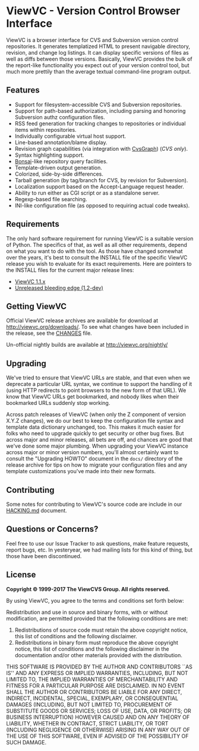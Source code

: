 # ViewVC - Version Control Browser Interface

ViewVC is a browser interface for CVS and Subversion version control repositories. It generates templatized HTML to present navigable directory, revision, and change log listings. It can display specific versions of files as well as diffs between those versions. Basically, ViewVC provides the bulk of the report-like functionality you expect out of your version control tool, but much more prettily than the average textual command-line program output.

## Features

*   Support for filesystem-accessible CVS and Subversion repositories.
*   Support for path-based authorization, including parsing and honoring Subversion authz configuration files.
*   RSS feed generation for tracking changes to repositories or individual items within repositories.
*   Individually configurable virtual host support.
*   Line-based annotation/blame display.
*   Revision graph capabilities (via integration with [CvsGraph](http://www.akhphd.au.dk/~bertho/cvsgraph/)) (_CVS only_).
*   Syntax highlighting support.
*   [Bonsai](http://www.mozilla.org/projects/bonsai/)-like repository query facilities.
*   Template-driven output generation.
*   Colorized, side-by-side differences.
*   Tarball generation (by tag/branch for CVS, by revision for Subversion).
*   Localization support based on the Accept-Language request header.
*   Ability to run either as CGI script or as a standalone server.
*   Regexp-based file searching.
*   INI-like configuration file (as opposed to requiring actual code tweaks).

## Requirements

The only hard software requirement for running ViewVC is a suitable version of Python. The specifics of that, as well as all other requirements, depend on what you want to do with the tool. As those have changed somewhat over the years, it's best to consult the INSTALL file of the specific ViewVC release you wish to evaluate for its exact requirements. Here are pointers to the INSTALL files for the current major release lines:

*   [ViewVC 1.1.x](https://raw.githubusercontent.com/viewvc/viewvc/1.1.x/INSTALL)
*   [Unreleased bleeding edge (1.2-dev)](https://raw.githubusercontent.com/viewvc/viewvc/master/INSTALL)

## Getting ViewVC

Official ViewVC release archives are available for download at http://viewvc.org/downloads/.  To see what changes have been included in the release, see the [CHANGES](https://raw.githubusercontent.com/viewvc/viewvc/master/CHANGES) file.

Un-official nightly builds are available at http://viewvc.org/nightly/

## Upgrading

We've tried to ensure that ViewVC URLs are stable, and that even when we deprecate a particular URL syntax, we continue to support the handling of it (using HTTP redirects to point browsers to the new form of that URL). We know that ViewVC URLs get bookmarked, and nobody likes when their bookmarked URLs suddenly stop working.

Across patch releases of ViewVC (when only the Z component of version X.Y.Z changes), we do our best to keep the configuration file syntax and template data dictionary unchanged, too. This makes it much easier for folks who need to upgrade quickly to get security or other bug fixes. But across major and minor releases, all bets are off, and chances are good that we've done some major plumbing. When upgrading your ViewVC instance across major or minor version numbers, you'll almost certainly want to consult the "Upgrading HOWTO" document in the `docs/` directory of the release archive for tips on how to migrate your configuration files and any template customizations you've made into their new formats.

## Contributing

Some notes for contributing to ViewVC's source code are include in our [HACKING.md](./notes/HACKING.md) document.

## Questions or Concerns?

Feel free to use our Issue Tracker to ask questions, make feature requests, report bugs, etc.  In yesteryear, we had mailing lists for this kind of thing, but those have been discontinued.

## License

**Copyright © 1999-2017 The ViewCVS Group. All rights reserved.**

By using ViewVC, you agree to the terms and conditions set forth below:

Redistribution and use in source and binary forms, with or without modification, are permitted provided that the following conditions are met:

1.  Redistributions of source code must retain the above copyright notice, this list of conditions and the following disclaimer.
2.  Redistributions in binary form must reproduce the above copyright notice, this list of conditions and the following disclaimer in the documentation and/or other materials provided with the distribution.

THIS SOFTWARE IS PROVIDED BY THE AUTHOR AND CONTRIBUTORS ``AS IS'' AND ANY EXPRESS OR IMPLIED WARRANTIES, INCLUDING, BUT NOT LIMITED TO, THE IMPLIED WARRANTIES OF MERCHANTABILITY AND FITNESS FOR A PARTICULAR PURPOSE ARE DISCLAIMED. IN NO EVENT SHALL THE AUTHOR OR CONTRIBUTORS BE LIABLE FOR ANY DIRECT, INDIRECT, INCIDENTAL, SPECIAL, EXEMPLARY, OR CONSEQUENTIAL DAMAGES (INCLUDING, BUT NOT LIMITED TO, PROCUREMENT OF SUBSTITUTE GOODS OR SERVICES; LOSS OF USE, DATA, OR PROFITS; OR BUSINESS INTERRUPTION) HOWEVER CAUSED AND ON ANY THEORY OF LIABILITY, WHETHER IN CONTRACT, STRICT LIABILITY, OR TORT (INCLUDING NEGLIGENCE OR OTHERWISE) ARISING IN ANY WAY OUT OF THE USE OF THIS SOFTWARE, EVEN IF ADVISED OF THE POSSIBILITY OF SUCH DAMAGE.
